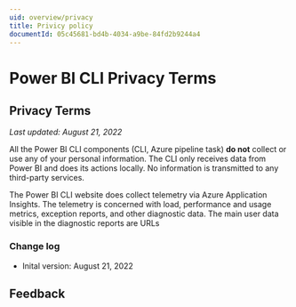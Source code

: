 ```yaml
---
uid: overview/privacy
title: Privicy policy
documentId: 05c45681-bd4b-4034-a9be-84fd2b9244a4
---
```


# Power BI CLI Privacy Terms

## Privacy Terms

_Last updated: August 21, 2022_

All the Power BI CLI components (CLI, Azure pipeline task) **do not** collect or use any of your personal information. The CLI only receives data from Power BI and does its actions locally. No information is transmitted to any third-party services.

The Power BI CLI website does collect telemetry via Azure Application Insights. The telemetry is concerned with load, performance and usage metrics, exception reports, and other diagnostic data. The main user data visible in the diagnostic reports are URLs

### Change log

-   Inital version: August 21, 2022

## Feedback

